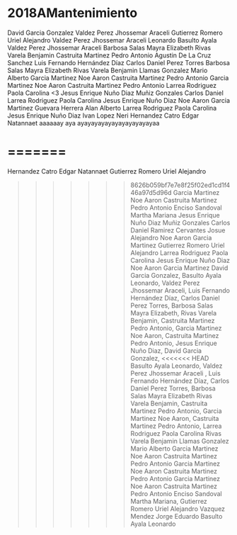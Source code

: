 ﻿ # 2018AMantenimiento
David Garcia Gonzalez
Valdez Perez Jhossemar Araceli
Gutierrez Romero Uriel Alejandro
Valdez Perez Jhossemar Araceli 
Leonardo Basulto Ayala
Valdez Perez Jhossemar Araceli 
Barbosa Salas Mayra Elizabeth
Rivas Varela Benjamin
Castruita Martinez Pedro Antonio
Agustin De La Cruz Sanchez
Luis Fernando Hernández Díaz
Carlos Daniel Perez Torres
Barbosa Salas Mayra Elizabeth
Rivas Varela Benjamin
Llamas Gonzalez Mario Alberto
Garcia Martinez Noe Aaron
Castruita Martinez Pedro Antonio
Garcia Martinez Noe Aaron
Castruita Martinez Pedro Antonio
Larrea Rodriguez Paola Carolina <3
Jesus Enrique Nuño Diaz
Muñiz Gonzales Carlos Daniel
Larrea Rodriguez Paola Carolina
Jesus Enrique Nuño Diaz
Noe Aaron Garcia Martinez
Guevara Herrera Alan Alberto
Larrea Rodriguez Paola Carolina
Jesus Enrique Nuño Diaz
Ivan Lopez Neri
Hernandez Catro Edgar Natannaet
aaaaaay aya ayayayayayayayayayayayaa


=======
=======
Hernandez Catro Edgar Natannaet
Gutierrez Romero Uriel Alejandro
>>>>>>> 8626b059bf7e7e8f25f02ed1cd1f446a97d5d96d
Garcia Martinez Noe Aaron
Castruita Martinez Pedro Antonio
Enciso Sandoval Martha Mariana
Jesus Enrique Nuño Diaz
Muñiz Gonzales Carlos Daniel
Ramirez Cervantes Josue Alejandro
Noe Aaron Garcia Martinez
Gutierrez Romero Uriel Alejandro
Larrea Rodriguez Paola Carolina
Jesus Enrique Nuño Diaz
Noe Aaron Garcia Martinez
David Garcia Gonzalez,
Basulto Ayala Leonardo,
Valdez Perez Jhossemar Araceli,
Luis Fernando Hernández Díaz,
Carlos Daniel Perez Torres,
Barbosa Salas Mayra Elizabeth,
Rivas Varela Benjamin,
Castruita Martinez Pedro Antonio,
Garcia Martinez Noe Aaron,
Castruita Martinez Pedro Antonio,
Jesus Enrique Nuño Diaz,
David Garcia Gonzalez,
<<<<<<< HEAD
Basulto Ayala Leonardo,
Valdez Perez Jhossemar Araceli ,
Luis Fernando Hernández Díaz,
Carlos Daniel Perez Torres,
Barbosa Salas Mayra Elizabeth
Rivas Varela Benjamin,
Castruita Martinez Pedro Antonio,
Garcia Martinez Noe Aaron,
Castruita Martinez Pedro Antonio,
Larrea Rodriguez Paola Carolina
Rivas Varela Benjamin
Llamas Gonzalez Mario Alberto
Garcia Martinez Noe Aaron
Castruita Martinez Pedro Antonio
Garcia Martinez Noe Aaron
Castruita Martinez Pedro Antonio
Garcia Martinez Noe Aaron
Castruita Martinez Pedro Antonio
Enciso Sandoval Martha Mariana,
Gutierrez Romero Uriel Alejandro
Vazquez Mendez Jorge Eduardo
Basulto Ayala Leonardo

